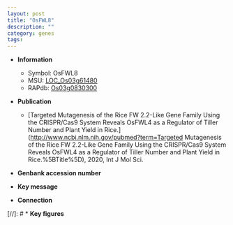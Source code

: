 ```yaml
---
layout: post
title: "OsFWL8"
description: ""
category: genes
tags: 
---
```


* **Information**  
    + Symbol: OsFWL8  
    + MSU: [LOC_Os03g61480](http://rice.uga.edu/cgi-bin/ORF_infopage.cgi?orf=LOC_Os03g61480)  
    + RAPdb: [Os03g0830300](https://rapdb.dna.affrc.go.jp/locus/?name=Os03g0830300)  

* **Publication**  
    + [Targeted Mutagenesis of the Rice FW 2.2-Like Gene Family Using the CRISPR/Cas9 System Reveals OsFWL4 as a Regulator of Tiller Number and Plant Yield in Rice.](http://www.ncbi.nlm.nih.gov/pubmed?term=Targeted Mutagenesis of the Rice FW 2.2-Like Gene Family Using the CRISPR/Cas9 System Reveals OsFWL4 as a Regulator of Tiller Number and Plant Yield in Rice.%5BTitle%5D), 2020, Int J Mol Sci.

* **Genbank accession number**  

* **Key message**  

* **Connection**  

[//]: # * **Key figures**  


